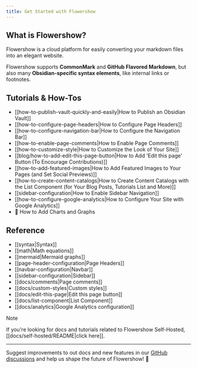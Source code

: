 ```yaml
---
title: Get Started with Flowershow
---
```


## What is Flowershow?

Flowershow is a cloud platform for easily converting your markdown files into an elegant website. 

Flowershow supports **CommonMark** and **GitHub Flavored Markdown**, but also many **Obsidian-specific syntax elements**, like internal links or footnotes.

## Tutorials & How-Tos

- [[how-to-publish-vault-quickly-and-easily|How to Publish an Obsidian Vault]]
- [[how-to-configure-page-headers|How to Configure Page Headers]]
- [[how-to-configure-navigation-bar|How to Configure the Navigation Bar]]
- [[how-to-enable-page-comments|How to Enable Page Comments]]
- [[how-to-customize-style|How to Customize the Look of Your Site]]
- [[blog/how-to-add-edit-this-page-button|How to Add 'Edit this page' Button (To Encourage Contributions)]]
- [[how-to-add-featured-images|How to Add Featured Images to Your Pages (and Set Social Previews)]]
- [[how-to-create-content-catalogs|How to Create Content Catalogs with the List Component (for Your Blog Posts, Tutorials List and More)]]
- [[sidebar-configuration|How to Enable Sidebar Navigation]]
- [[how-to-configure-google-analytics|How to Configure Your Site with Google Analytics]]
- 🚧 How to Add Charts and Graphs

## Reference

- [[syntax|Syntax]]
- [[math|Math equations]]
- [[mermaid|Mermaid graphs]]
- [[page-header-configuration|Page Headers]]
- [[navbar-configuration|Navbar]]
- [[sidebar-configuration|Sidebar]]
- [[docs/comments|Page comments]]
- [[docs/custom-styles|Custom styles]]
- [[docs/edit-this-page|Edit this page button]]
- [[docs/list-component|List Component]]
- [[docs/analytics|Google Analytics configuration]]

>[!note]
>If you're looking for docs and tutorials related to Flowershow Self-Hosted, [[docs/self-hosted/README|click here]].

---

Suggest improvements to out docs and new features in our [GitHub discussions](https://github.com/orgs/flowershow/discussions) and help us shape the future of Flowershow! 💐
